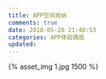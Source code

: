 ```yaml
---
title: APP空间收纳
comments: true
date: 2018-05-28 21:40:53
categories: APP体验偶感
updated:
---
```


{% asset_img 1.jpg 1500 %}
